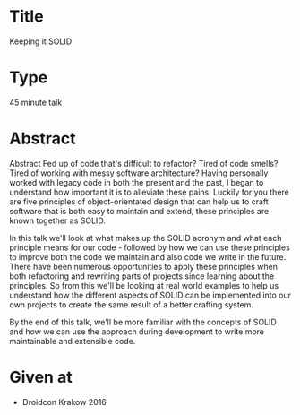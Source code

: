 # Title

Keeping it SOLID

# Type

45 minute talk

# Abstract

Abstract
Fed up of code that's difficult to refactor? Tired of code smells? Tired of working with messy software architecture? Having personally worked with legacy code in both the present and the past, I began to understand how important it is to alleviate these pains. Luckily for you there are five principles of object-orientated design that can help us to craft software that is both easy to maintain and extend, these principles are known together as SOLID.

In this talk we'll look at what makes up the SOLID acronym and what each principle means for our code - followed by how we can use these principles to improve both the code we maintain and also code we write in the future. There have been numerous opportunities to apply these principles when both refactoring and rewriting parts of projects since learning about the principles. So from this we'll be looking at real world examples to help us understand how the different aspects of SOLID can be implemented into our own projects to create the same result of a better crafting system.

By the end of this talk, we'll be more familiar with the concepts of SOLID and how we can use the approach during development to write more maintainable and extensible code.

# Given at

- Droidcon Krakow 2016
